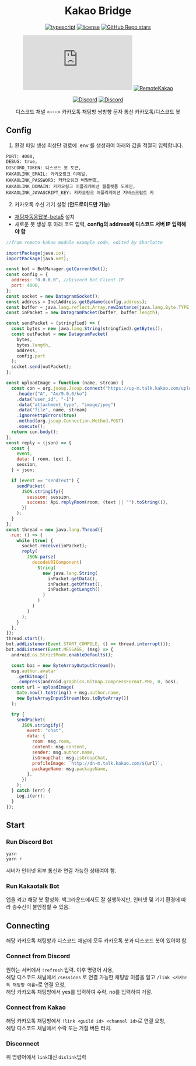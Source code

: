 <h1 align="center">Kakao Bridge</h1>
<div align="center">

[![typescript](https://img.shields.io/badge/TypeScript-3178C6?logo=TypeScript&logoColor=white)](https://www.typescriptlang.org/)
[![license](https://img.shields.io/badge/license-MIT-critical)](https://github.com/Sharlottes/KakaoBridge/blob/master/LICENSE)
[![GitHub Repo stars](https://img.shields.io/github/stars/sharlottes/kakaobridge?label=Please%20star%20me%21&style=social)](https://github.com/sharlottes/kakaobridge/stargazers)

[![Discord.js](https://img.shields.io/npm/v/discord.js?color=7289DA&label=discord.js&logo=discord&logoColor=white)](https://www.npmjs.com/package/discord.js)
[![RemoteKakao](https://img.shields.io/npm/v/@remote-kakao/core?color=FF8CAD&label=remote-kakao&logo=kakaotalk)](https://www.npmjs.com/package/@remote-kakao/core)

[![Discord](https://img.shields.io/discord/782583108473978880.svg?logo=discord&logoColor=white&labelColor=7289DA&label=Team%20Avant&style=flat-square)](https://discord.gg/p66YqUfRT4)
[![Discord](https://img.shields.io/badge/Sharlotte%230018-7289DA?logo=discord&logoColor=white&style=flat-square)](https://discordapp.com/users/473072758629203980)

디스코드 채널 <---> 카카오톡 채팅방 쌍방향 문자 통신 카카오톡/디스코드 봇

</div>

## Config

1. 환경 파일 생성
   최상단 경로에 .env 를 생성하여 아래와 값을 적절히 입력합니다.

```env
PORT: 4000,
DEBUG: true,
DISCORD_TOKEN: 디스코드 봇 토큰,
KAKAOLINK_EMAIL: 카카오링크 이메일,
KAKAOLINK_PASSWORD: 카카오링크 비밀번호,
KAKAOLINK_DOMAIN: 카카오링크 어플리케이션 웹플렛폼 도메인,
KAKAOLINK_JAVASCRIPT_KEY: 카카오링크 어플리케이션 자바스크립트 키
```

2. 카카오톡 수신 기기 설정 (**안드로이드만 가능**)

- [채팅자동응답봇-beta5](https://github.com/DarkTornado/KakaoTalkBot/releases/tag/v5.0_beta_5) 설치
- 새로운 봇 생성 후 아래 코드 입력, **config의 address에 디스코드 서버 IP 입력해야 함**

```js
//from remote-kakao module example code, edited by Sharlotte

importPackage(java.io);
importPackage(java.net);

const bot = BotManager.getCurrentBot();
const config = {
  address: "0.0.0.0", //Discord Bot Client IP
  port: 4000,
};
const socket = new DatagramSocket();
const address = InetAddress.getByName(config.address);
const buffer = java.lang.reflect.Array.newInstance(java.lang.Byte.TYPE, 65535);
const inPacket = new DatagramPacket(buffer, buffer.length);

const sendPacket = (stringfied) => {
  const bytes = new java.lang.String(stringfied).getBytes();
  const outPacket = new DatagramPacket(
    bytes,
    bytes.length,
    address,
    config.port
  );
  socket.send(outPacket);
};

const uploadImage = function (name, stream) {
  const con = org.jsoup.Jsoup.connect("https://up-m.talk.kakao.com/upload")
    .header("A", "An/9.0.0/ko")
    .data("user_id", "-1")
    .data("attachment_type", "image/jpeg")
    .data("file", name, stream)
    .ignoreHttpErrors(true)
    .method(org.jsoup.Connection.Method.POST)
    .execute();
  return con.body();
};
const reply = (json) => {
  const {
    event,
    data: { room, text },
    session,
  } = json;

  if (event == "sendText") {
    sendPacket(
      JSON.stringify({
        session: session,
        success: Api.replyRoom(room, (text || "").toString()),
      })
    );
  }
};
const thread = new java.lang.Thread({
  run: () => {
    while (true) {
      socket.receive(inPacket);
      reply(
        JSON.parse(
          decodeURIComponent(
            String(
              new java.lang.String(
                inPacket.getData(),
                inPacket.getOffset(),
                inPacket.getLength()
              )
            )
          )
        )
      );
    }
  },
});
thread.start();
bot.addListener(Event.START_COMPILE, () => thread.interrupt());
bot.addListener(Event.MESSAGE, (msg) => {
  android.os.StrictMode.enableDefaults();

  const bos = new ByteArrayOutputStream();
  msg.author.avatar
    .getBitmap()
    .compress(android.graphics.Bitmap.CompressFormat.PNG, 0, bos);
  const url = uploadImage(
    Date.now().toString() + msg.author.name,
    new ByteArrayInputStream(bos.toByteArray())
  );

  try {
    sendPacket(
      JSON.stringify({
        event: "chat",
        data: {
          room: msg.room,
          content: msg.content,
          sender: msg.author.name,
          isGroupChat: msg.isGroupChat,
          profileImage: `http://dn-m.talk.kakao.com/${url}`,
          packageName: msg.packageName,
        },
      })
    );
  } catch (err) {
    Log.i(err);
  }
});
```

## Start

### Run Discord Bot

```
yarn
yarn r
```

서버가 인터넷 외부 통신과 연결 가능한 상태여야 함.

### Run Kakaotalk Bot

앱을 켜고 해당 봇 활성화. 백그라운드에서도 잘 실행하지만, 인터넷 및 기기 환경에 따라 송수신이 불안정할 수 있음.

## Connecting

해당 카카오톡 채팅방과 디스코드 채널에 모두 카카오톡 봇과 디스코드 봇이 있어야 함.

### Connect from Discord

원하는 서버에서 `!refresh` 입력. 이후 명령어 사용,  
해당 디스코드 채널에서 `/sessions` 로 연결 가능한 채팅방 이름을 알고 `/link <카카오톡 채팅방 이름>`로 연결 요청,  
해당 카카오톡 채팅방에서 yes를 입력하여 수락, no를 입력하여 거절.

### Connect from Kakao

해당 카카오톡 채팅방에서 `!link <guild id> <channel id>`로 연결 요청,  
해당 디스코드 채널에서 수락 또는 거절 버튼 터치.

### Disconnect

위 명령어에서 `link`대신 `dislink`입력

